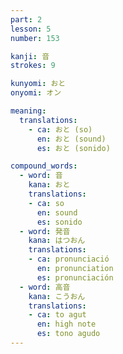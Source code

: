 ```yaml
---
part: 2
lesson: 5
number: 153

kanji: 音
strokes: 9

kunyomi: おと
onyomi: オン

meaning:
  translations:
    - ca: おと (so)
      en: おと (sound)
      es: おと (sonido)

compound_words:
  - word: 音
    kana: おと
    translations:
    - ca: so
      en: sound
      es: sonido
  - word: 発音
    kana: はつおん
    translations:
    - ca: pronunciació
      en: pronunciation
      es: pronunciación
  - word: 高音
    kana: こうおん
    translations:
    - ca: to agut
      en: high note
      es: tono agudo
---
```

